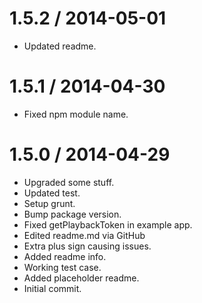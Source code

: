 
1.5.2 / 2014-05-01
==================

 * Updated readme.

1.5.1 / 2014-04-30
==================

 * Fixed npm module name.

1.5.0 / 2014-04-29
==================

 * Upgraded some stuff.
 * Updated test.
 * Setup grunt.
 * Bump package version.
 * Fixed getPlaybackToken in example app.
 * Edited readme.md via GitHub
 * Extra plus sign causing issues.
 * Added readme info.
 * Working test case.
 * Added placeholder readme.
 * Initial commit.
